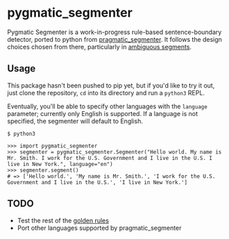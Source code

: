 # pygmatic_segmenter

Pygmatic Segmenter is a work-in-progress rule-based sentence-boundary detector, ported to python from [pragmatic_segmenter](https://github.com/diasks2/pragmatic_segmenter). It follows the design choices chosen from there, particularly in [ambiguous segments](https://github.com/diasks2/pragmatic_segmenter#background).

## Usage

This package hasn't been pushed to pip yet, but if you'd like to try it out, just clone the repository, `cd` into its directory and run a `python3` REPL.

Eventually, you'll be able to specify other languages with the `language` parameter; currently only English is supported. If a language is not specified, the segmenter will default to English.

```python3
$ python3

>>> import pygmatic_segmenter
>>> segmenter = pygmatic_segmenter.Segmenter("Hello world. My name is Mr. Smith. I work for the U.S. Government and I live in the U.S. I live in New York.", language="en")
>>> segmenter.segment()
# => ['Hello world.', 'My name is Mr. Smith.', 'I work for the U.S. Government and I live in the U.S.', 'I live in New York.']
```

## TODO
* Test the rest of the [golden rules](https://github.com/diasks2/pragmatic_segmenter#the-golden-rules)
* Port other languages supported by pragmatic_segmenter
